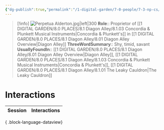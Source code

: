 ```yaml
---
{"dg-publish":true,"permalink":"/1-digital-garden/7-0-people/7-3-np-cs/perpetua-alderton/","tags":["#person","#diagon-alley","#diagon-alley-resident","#shopkeeper"]}
---
```


>[!info] 
>![Perpetua Alderton.jpg|left|300](/img/user/1%20DIGITAL%20GARDEN/7.0%20PEOPLE/7.3%20NPCs/Headshots/Perpetua%20Alderton.jpg)
>**Role**:: Proprietor of [[1 DIGITAL GARDEN/8.0 PLACES/8.1 Diagon Alley/8.1.03 Concordia & Plunkett Musical Instruments\|Concordia & Plunkett's]] in [[1 DIGITAL GARDEN/8.0 PLACES/8.1 Diagon Alley/8.01 Diagon Alley Overview\|Diagon Alley]]
>**ThreeWordSummary**:: Shy, timid, savant
>**UsuallyFoundIn**:: [[1 DIGITAL GARDEN/8.0 PLACES/8.1 Diagon Alley/8.01 Diagon Alley Overview\|Diagon Alley]], [[1 DIGITAL GARDEN/8.0 PLACES/8.1 Diagon Alley/8.1.03 Concordia & Plunkett Musical Instruments\|Concordia & Plunkett's]], [[1 DIGITAL GARDEN/8.0 PLACES/8.1 Diagon Alley/8.1.01 The Leaky Cauldron\|The Leaky Cauldron]]

# Interactions

| Session | Interactions |
| ------- | ------------ |

{ .block-language-dataview}
